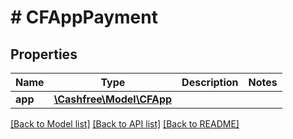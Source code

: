 # # CFAppPayment

## Properties

Name | Type | Description | Notes
------------ | ------------- | ------------- | -------------
**app** | [**\Cashfree\Model\CFApp**](CFApp.md) |  |

[[Back to Model list]](../../README.md#models) [[Back to API list]](../../README.md#endpoints) [[Back to README]](../../README.md)
